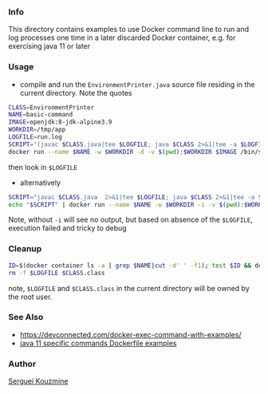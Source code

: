 
### Info

This directory contains examples to use Docker command line to run and log processes one time in a later discarded Docker container,
e.g. for  exercising java 11 or later

### Usage
* compile and run the `EnvironmentPrinter.java` source file residing in the current directory. Note the quotes
```sh
CLASS=EnvironmentPrinter
NAME=basic-command
IMAGE=openjdk:8-jdk-alpine3.9
WORKDIR=/tmp/app
LOGFILE=run.log
SCRIPT="(javac $CLASS.java|tee $LOGFILE; java $CLASS 2>&1|tee -a $LOGFILE)"
docker run --name $NAME -w $WORKDIR -d -v $(pwd):$WORKDIR $IMAGE /bin/sh -c "$SCRIPT"
```
then look in `$LOGFILE`
* alternatively

```sh
SCRIPT="javac $CLASS.java  2>&1|tee $LOGFILE; java $CLASS 2>&1|tee -a $LOGFILE"
echo "$SCRIPT" | docker run --name $NAME -w $WORKDIR -i -v $(pwd):$WORKDIR $IMAGE
```
Note, without `-i` will see no output, but based on absence of the `$LOGFILE`, execution failed and tricky to debug
### Cleanup

```sh
ID=$(docker container ls -a | grep $NAME|cut -d' ' -f1); test $ID && docker container rm $ID
rm -f $LOGFILE $CLASS.class
```
note, `$LOGFILE` and `$CLASS.class` in the current directory will be owned by the root user.

### See Also
  * https://devconnected.com/docker-exec-command-with-examples/
  * [java 11 specific commands Dockerfile examples](https://stackoverflow.com/questions/53669151/java-11-application-as-lightweight-docker-image)

### Author
[Serguei Kouzmine](kouzmine_serguei@yahoo.com)

